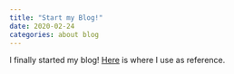 ```yaml
---
title: "Start my Blog!"
date: 2020-02-24
categories: about blog
---
```


I finally started my blog!
[Here] is where I use as reference.

[Here]: https://dreamgonfly.github.io/2018/01/27/jekyll-remote-theme.html
